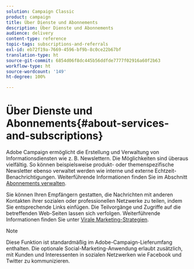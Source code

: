 ```yaml
---
solution: Campaign Classic
product: campaign
title: Über Dienste und Abonnements
description: Über Dienste und Abonnements
audience: delivery
content-type: reference
topic-tags: subscriptions-and-referrals
exl-id: eb72f19a-7669-4596-bf9b-8c0ce22b67bf
translation-type: ht
source-git-commit: 6854d06f8dc445b56ddfde7777f02916a60f2b63
workflow-type: ht
source-wordcount: '149'
ht-degree: 100%

---
```


# Über Dienste und Abonnements{#about-services-and-subscriptions}

Adobe Campaign ermöglicht die Erstellung und Verwaltung von Informationsdiensten wie z. B. Newslettern. Die Möglichkeiten sind überaus vielfältig. So können beispielsweise produkt- oder themenspezifische Newsletter ebenso verwaltet werden wie interne und externe Echtzeit-Benachrichtigungen. Weiterführende Informationen finden Sie im Abschnitt [Abonnements verwalten](../../delivery/using/managing-subscriptions.md).

Sie können Ihren Empfängern gestatten, die Nachrichten mit anderen Kontakten ihrer sozialen oder professionellen Netzwerke zu teilen, indem Sie entsprechende Links einfügen. Die Teilvorgänge und Zugriffe auf die betreffenden Web-Seiten lassen sich verfolgen. Weiterführende Informationen finden Sie unter [Virale Marketing-Strategien](../../delivery/using/viral-and-social-marketing.md).

>[!NOTE]
>
>Diese Funktion ist standardmäßig im Adobe-Campaign-Lieferumfang enthalten. Die optionale Social-Marketing-Anwendung erlaubt zusätzlich, mit Kunden und Interessenten in sozialen Netzwerken wie Facebook und Twitter zu kommunizieren.
